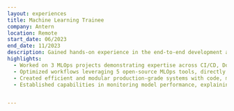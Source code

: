 ```yaml
---
layout: experiences
title: Machine Learning Trainee 
company: Antern
location: Remote
start_date: 06/2023
end_date: 11/2023
description: Gained hands-on experience in the end-to-end development and deployment of ML solutions, applying MLOps best practices to ensure workflow automation and system integrity.
highlights:
  - Worked on 3 MLOps projects demonstrating expertise across CI/CD, Docker, pipeline orchestration, and design patterns
  - Optimized workflows leveraging 5 open-source MLOps tools, directly enhancing operational efficiency and project delivery
  - Created efficient and modular production-grade systems with code, models, and documentation that met industry standards
  - Established capabilities in monitoring model performance, explaining outcomes, and tracking experiments centrally to inform continuous improvement


---
```













